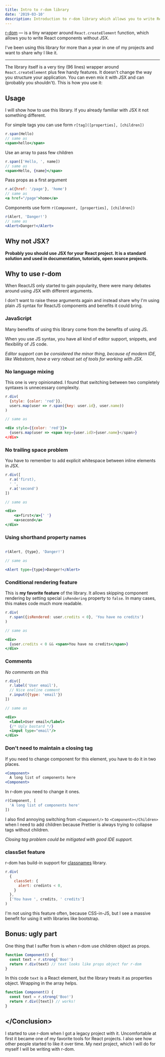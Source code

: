 ```yaml
---
title: Intro to r-dom library
date: '2019-03-10'
description: Introduction to r-dom library which allows you to write ReactJS components without JSX.
---
```

[r-dom][r-dom] — is a tiny wrapper around `React.createElement` function, which allows you to write React components without JSX.

I've been using this library for more than a year in one of my projects and want to share why I like it.

---

The library itself is a very tiny (96 lines) wrapper around `React.createElement` plus few handy features. It doesn't change the way you structure your application. You can even mix it with JSX and can (probably you shouldn't). This is how you use it:

## Usage

I will show how to use this library. If you already familiar with JSX it not something
different.

For simple tags you can use form `r[tag]([properties], [children])`

```jsx
r.span(Hello)
// same as
<span>hello</span>
```

Use an array to pass few children

```jsx
r.span(['Hello, ', name])
// same as
<span>Hello, {name}</span>
```

Pass props as a first argument

```jsx
r.a({href: '/page'}, 'home')
// same as
<a href="/page">home</a>
```

Components use form `r(Component, [properties], [children])`

```jsx
r(Alert, 'Danger!')
// same as
<Alert>Danger!</Alert>
```

## Why not JSX?

**Probably you should use JSX for your React project. It is a standard solution and used in documentation, tutorials, open source projects.**

## Why to use r-dom

When ReactJS only started to gain popularity, there were many debates around using JSX with different arguments.

I don't want to raise these arguments again and instead share why I'm using plain JS syntax for ReactJS components and benefits it could bring.

### JavaScript

Many benefits of using this library come from the benefits of using JS.

When you use JS syntax, you have all kind of editor support, snippets, and flexibility of JS code.

*Editor support can be considered the minor thing, because of modern IDE, like Webstorm, have a very robust set of tools for working with JSX.*

### No language mixing

This one is very opinionated. I found that switching between two completely syntaxes is unnecessary complexity.

```jsx
r.div(
  {style: {color: 'red'}},
  users.map(user => r.span({key: user.id}, user.name))
)

// same as

<div style={{color: 'red'}}>
  {users.map(user => <span key={user.id)>{user.name}</span>}
</div>
```

### No trailing space problem

You have to remember to add explicit whitespace between inline elements in JSX.

```jsx
r.div([
  r.a('first),
  ' ',
  r.a('second')
])

// same as

<div>
    <a>first</a>{' '}
    <a>second</a>
</div>
```

### Using shorthand property names

```jsx

r(Alert, {type}, 'Danger!')

// same as

<Alert type={type}>Danger!</Alert>
```

### Conditional rendering feature

This is **my favorite feature** of the library. It allows skipping component rendering by setting special `isRendering` property to `false`. In many cases, this makes code much more readable.

```jsx
r.div(
  r.span({isRendered: user.credits < 0}, 'You have no credits')
)

// same as

<div>
  {user.credits < 0 && <span>You have no credits</span>}
</div>
```

### Comments

*No comments on this*

```jsx
r.div([
  r.label('User email'),
  // Nice oneline comment
  r.input({type: 'email'})
])

// same as

<div>
  <label>User email</label>
  {/* Ugly bastard */}
  <input type="email"/>
</div>
```

### Don't need to maintain a closing tag

If you need to change component for this element, you have to do it in two places.

```jsx
<Component>
  A long list of components here
<Component>
```

In r-dom you need to change it ones.

```jsx
r(Component, [
  'A long list of components here'
])
```

I also find annoying switching from `<Component/>` to `<Component></Children>` when I need to add children because Prettier is always trying to collapse tags without children.

*Closing tag problem could be mitigated with good IDE support.*

### classSet feature

r-dom has build-in support for [classnames](https://www.npmjs.com/package/classnames) library.

```jsx
r.div(
  {
    classSet: {
      alert: credints < 0,
    }
  },
  ['You have ', credits, ' credits']
)
```

I'm not using this feature often, because CSS-in-JS, but I see a massive benefit for using it with libraries like bootstrap.

## Bonus: ugly part

One thing that I suffer from is when r-dom use children object as props.

```jsx
function Component() {
  const text = r.strong('Boo!')
  return r.div(text) // text looks like props object for r-dom
}
```

In this code `text` is a React element, but the library treats it as properties object. Wrapping in the array helps.

```jsx
function Component() {
  const text = r.strong('Boo!')
  return r.div([text]) // works!
}
```

## &lt;/Conclusion&gt;

I started to use r-dom when I got a legacy project with it. Uncomfortable at first it became one of my favorite tools for React projects. I also see how other people started to like it over time. My next project, which I will do for myself I will be writing with r-dom.

[r-dom]: https://github.com/uber/r-dom
